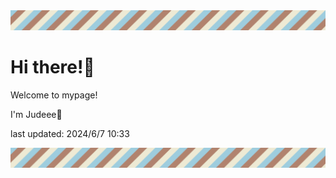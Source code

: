 <!-- Header image -->
<img src="./pokemon/pokemon_3.png" width="1000">

# Hi there!👋

Welcome to mypage!

I'm Judeee🐷

last updated: 2024/6/7 10:33

<!-- Footer image -->
<img src="./pokemon/pokemon_3.png" width="1000">
